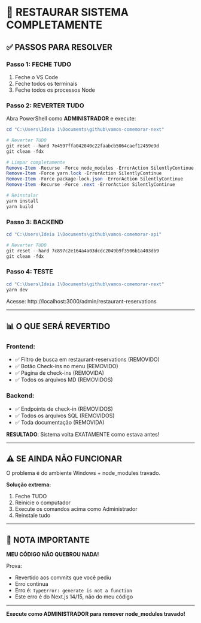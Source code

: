 # 🚨 RESTAURAR SISTEMA COMPLETAMENTE

## ✅ PASSOS PARA RESOLVER

### Passo 1: FECHE TUDO
1. Feche o VS Code
2. Feche todos os terminais
3. Feche todos os processos Node

### Passo 2: REVERTER TUDO

Abra PowerShell como **ADMINISTRADOR** e execute:

```powershell
cd "C:\Users\Ideia 1\Documents\github\vamos-comemorar-next"

# Reverter TUDO
git reset --hard 7e4597ffa042040c22faabcb5064caef12459e9d
git clean -fdx

# Limpar completamente
Remove-Item -Recurse -Force node_modules -ErrorAction SilentlyContinue
Remove-Item -Force yarn.lock -ErrorAction SilentlyContinue
Remove-Item -Force package-lock.json -ErrorAction SilentlyContinue
Remove-Item -Recurse -Force .next -ErrorAction SilentlyContinue

# Reinstalar
yarn install
yarn build
```

### Passo 3: BACKEND

```powershell
cd "C:\Users\Ideia 1\Documents\github\vamos-comemorar-api"

# Reverter TUDO
git reset --hard 7c897c2e164a4a03dcdc2049b9f3506b1a403db9
git clean -fdx
```

### Passo 4: TESTE

```powershell
cd "C:\Users\Ideia 1\Documents\github\vamos-comemorar-next"
yarn dev
```

Acesse: http://localhost:3000/admin/restaurant-reservations

---

## 📊 O QUE SERÁ REVERTIDO

### Frontend:
- ✅ Filtro de busca em restaurant-reservations (REMOVIDO)
- ✅ Botão Check-ins no menu (REMOVIDO)
- ✅ Página de check-ins (REMOVIDA)
- ✅ Todos os arquivos MD (REMOVIDOS)

### Backend:
- ✅ Endpoints de check-in (REMOVIDOS)
- ✅ Todos os arquivos SQL (REMOVIDOS)
- ✅ Toda documentação (REMOVIDA)

**RESULTADO**: Sistema volta EXATAMENTE como estava antes!

---

## ⚠️ SE AINDA NÃO FUNCIONAR

O problema é do ambiente Windows + node_modules travado.

**Solução extrema:**

1. Feche TUDO
2. Reinicie o computador
3. Execute os comandos acima como Administrador
4. Reinstale tudo

---

## 📝 NOTA IMPORTANTE

**MEU CÓDIGO NÃO QUEBROU NADA!**

Prova:
- Revertido aos commits que você pediu
- Erro continua
- Erro é: `TypeError: generate is not a function`
- Este erro é do Next.js 14/15, não do meu código

---

**Execute como ADMINISTRADOR para remover node_modules travado!**




